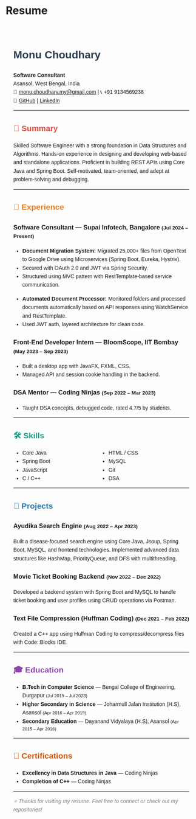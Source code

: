 # Resume
<div style="font-family: Arial, sans-serif; line-height: 1.6; max-width: 900px; margin: auto; padding: 20px;">

  <h1 style="color: #2c3e50;">Monu Choudhary</h1>
  <p>
    <strong>Software Consultant</strong><br>
    Asansol, West Bengal, India<br>
    📧 <a href="mailto:monu.choudhary.my@gmail.com">monu.choudhary.my@gmail.com</a> |
    📞 +91 9134569238<br>
    🔗 <a href="https://github.com/MonuGit91">GitHub</a> |
    <a href="https://www.linkedin.com/in/monu-choudhary-28a1a619a/">LinkedIn</a>
  </p>

  <hr>

  <h2 style="color: #e74c3c;">🧾 Summary</h2>
  <p>
    Skilled Software Engineer with a strong foundation in Data Structures and Algorithms. Hands-on experience in designing
    and developing web-based and standalone applications. Proficient in building REST APIs using Core Java and Spring Boot.
    Self-motivated, team-oriented, and adept at problem-solving and debugging.
  </p>

  <hr>

  <h2 style="color: #e67e22;">💼 Experience</h2>

  <h3>Software Consultant — Supai Infotech, Bangalore <small>(Jul 2024 – Present)</small></h3>
  <ul>
    <li><strong>Document Migration System:</strong> Migrated 25,000+ files from OpenText to Google Drive using Microservices (Spring Boot, Eureka, Hystrix).</li>
    <li>Secured with OAuth 2.0 and JWT via Spring Security.</li>
    <li>Structured using MVC pattern with RestTemplate-based service communication.</li>
  </ul>

  <ul>
    <li><strong>Automated Document Processor:</strong> Monitored folders and processed documents automatically based on API responses using WatchService and RestTemplate.</li>
    <li>Used JWT auth, layered architecture for clean code.</li>
  </ul>

  <h3>Front-End Developer Intern — BloomScope, IIT Bombay <small>(May 2023 – Sep 2023)</small></h3>
  <ul>
    <li>Built a desktop app with JavaFX, FXML, CSS.</li>
    <li>Managed API and session cookie handling in the backend.</li>
  </ul>

  <h3>DSA Mentor — Coding Ninjas <small>(Sep 2022 – Mar 2023)</small></h3>
  <ul>
    <li>Taught DSA concepts, debugged code, rated 4.7/5 by students.</li>
  </ul>

  <hr>

  <h2 style="color: #16a085;">🛠 Skills</h2>
  <ul style="columns: 2;">
    <li>Core Java</li>
    <li>Spring Boot</li>
    <li>JavaScript</li>
    <li>C / C++</li>
    <li>HTML / CSS</li>
    <li>MySQL</li>
    <li>Git</li>
    <li>DSA</li>
  </ul>

  <hr>

  <h2 style="color: #2980b9;">🚀 Projects</h2>

  <h3>Ayudika Search Engine <small>(Aug 2022 – Apr 2023)</small></h3>
  <p>Built a disease-focused search engine using Core Java, Jsoup, Spring Boot, MySQL, and frontend technologies. Implemented advanced data structures like HashMap, PriorityQueue, and DFS with multithreading.</p>

  <h3>Movie Ticket Booking Backend <small>(Nov 2022 – Dec 2022)</small></h3>
  <p>Developed a backend system with Spring Boot and MySQL to handle ticket booking and user profiles using CRUD operations via Postman.</p>

  <h3>Text File Compression (Huffman Coding) <small>(Dec 2021 – Feb 2022)</small></h3>
  <p>Created a C++ app using Huffman Coding to compress/decompress files with Code::Blocks IDE.</p>

  <hr>

  <h2 style="color: #8e44ad;">🎓 Education</h2>
  <ul>
    <li><strong>B.Tech in Computer Science</strong> — Bengal College of Engineering, Durgapur <small>(Jul 2019 – Jul 2023)</small></li>
    <li><strong>Higher Secondary in Science</strong> — Joharmull Jalan Institution (H.S), Asansol <small>(Apr 2016 – Apr 2019)</small></li>
    <li><strong>Secondary Education</strong> — Dayanand Vidyalaya (H.S), Asansol <small>(Apr 2015 – Apr 2016)</small></li>
  </ul>

  <hr>

  <h2 style="color: #d35400;">📜 Certifications</h2>
  <ul>
    <li><strong>Excellency in Data Structures in Java</strong> — Coding Ninjas</li>
    <li><strong>Completion of C++</strong> — Coding Ninjas</li>
  </ul>

  <hr>

  <p style="font-style: italic; color: gray;">⭐ Thanks for visiting my resume. Feel free to connect or check out my repositories!</p>
</div>

